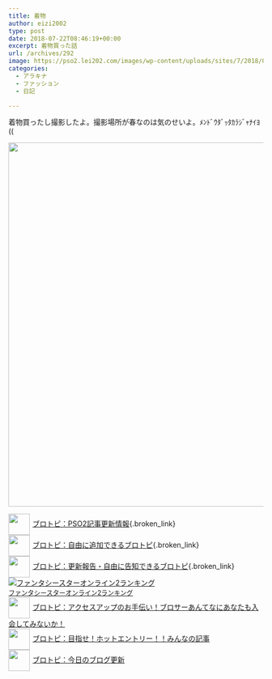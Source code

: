 ```yaml
---
title: 着物
author: eizi2002
type: post
date: 2018-07-22T08:46:19+00:00
excerpt: 着物買った話
url: /archives/292
image: https://pso2.lei202.com/images/wp-content/uploads/sites/7/2018/07/pso20180722_174127_001.png
categories:
  - アラキナ
  - ファッション
  - 日記

---
```

着物買ったし撮影したよ。撮影場所が春なのは気のせいよ。ﾒﾝﾄﾞｳﾀﾞｯﾀｶﾗｼﾞｬﾅｲﾖ((

<a href="https://pso2.lei202.com/images/wp-content/uploads/sites/7/2018/07/pso20180722_174224_004.png" rel="lightbox[292]"><img loading="lazy" class="alignnone size-full wp-image-294" src="https://pso2.lei202.com/images/wp-content/uploads/sites/7/2018/07/pso20180722_174224_004.png" alt="" width="1280" height="720" srcset="https://pso2.lei202.com/images/wp-content/uploads/sites/7/2018/07/pso20180722_174224_004.png 1280w, https://pso2.lei202.com/images/wp-content/uploads/sites/7/2018/07/pso20180722_174224_004-300x169.png 300w, https://pso2.lei202.com/images/wp-content/uploads/sites/7/2018/07/pso20180722_174224_004-768x432.png 768w, https://pso2.lei202.com/images/wp-content/uploads/sites/7/2018/07/pso20180722_174224_004-1024x576.png 1024w" sizes="(max-width: 1280px) 100vw, 1280px" /></a>

[<img src="https://blogcircle.jp/thumb/commu/163/1" style="width:3em !important;height:3em !important;vertical-align:middle;margin-right:.4em;" />ブロトピ：PSO2記事更新情報][1]{.broken_link}  
[<img src="https://blogcircle.jp/thumb/commu/583/3" style="width:3em !important;height:3em !important;vertical-align:middle;margin-right:.4em;" />ブロトピ：自由に追加できるブロトピ][2]{.broken_link}  
[<img src="https://blogcircle.jp/thumb/commu/677/2" style="width:3em !important;height:3em !important;vertical-align:middle;margin-right:.4em;" />ブロトピ：更新報告・自由に告知できるブロトピ][3]{.broken_link}  
<a href="//blog.with2.net/link/?1901224:2510" target="_blank"><img src="https://blog.with2.net/img/banner/c/banner_1/br_c_2510_1.gif" title="ファンタシースターオンライン2ランキング" /></a>  
<a href="//blog.with2.net/link/?1901224:2510" target="_blank" style="font-size: 0.9em;">ファンタシースターオンライン2ランキング</a>  
[<img src="https://blogcircle.jp/thumb/commu/853/2" style="width:3em !important;height:3em !important;vertical-align:middle;margin-right:.4em;" />ブロトピ：アクセスアップのお手伝い！ブロサーあんてなにあなたも入会してみないか！][4]  
[<img src="https://blogcircle.jp/thumb/commu/1097/6" style="width:3em !important;height:3em !important;vertical-align:middle;margin-right:.4em;" />ブロトピ：目指せ！ホットエントリー！！みんなの記事][5]  
[<img src="https://blogcircle.jp/thumb/commu/414/2" style="width:3em !important;height:3em !important;vertical-align:middle;margin-right:.4em;" />ブロトピ：今日のブログ更新][6]

 [1]: https://blogcircle.jp/commu/163/topic/2
 [2]: https://blogcircle.jp/commu/583/topic/6
 [3]: https://blogcircle.jp/commu/677/topic/3
 [4]: https://blogcircle.jp/commu/853/topic/4
 [5]: https://blogcircle.jp/commu/1097/topic/1
 [6]: https://blogcircle.jp/commu/414/topic/3